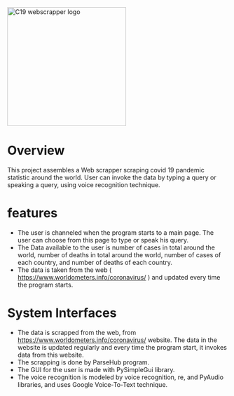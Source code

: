 

<img width="271" alt="C19 webscrapper logo" src="https://user-images.githubusercontent.com/46427281/133890194-c682aeb4-2e31-4b7d-ba19-fa3a7de81aca.png">


# Overview

This project assembles a Web scrapper scraping covid 19 pandemic statistic around the world. 
User can invoke the data by typing a query or speaking a query, using voice recognition technique.

# features

* The user is channeled when the program starts to a main page. The user can choose from this page to type or speak his query.
* The Data available to the user is number of cases in total around the world, number of deaths in total around the world,
  number of cases of each country, and number of deaths of each country.
* The data is taken from the web ( https://www.worldometers.info/coronavirus/ ) and updated every time the program starts.

# System Interfaces

* The data is scrapped from the web, from https://www.worldometers.info/coronavirus/ website. The data in the website is updated regularly and every time the program start,
 it invokes data from this website.
* The scrapping is done by ParseHub program.
* The GUI for the user is made with PySimpleGui library.
* The voice recognition is modeled by voice recognition, re, and PyAudio libraries, and uses Google Voice-To-Text technique.

